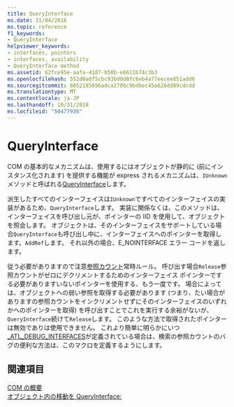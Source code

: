 ```yaml
---
title: QueryInterface
ms.date: 11/04/2016
ms.topic: reference
f1_keywords:
- QueryInterface
helpviewer_keywords:
- interfaces, pointers
- interfaces, availability
- QueryInterface method
ms.assetid: 62fce95e-aafa-4187-b50b-e6611b74c3b3
ms.openlocfilehash: 552d0a0f5cbc93bd0d8fc6eb4a77eecee851add6
ms.sourcegitcommit: 6052185696adca270bc9bdbec45a626dd89cdcdd
ms.translationtype: MT
ms.contentlocale: ja-JP
ms.lasthandoff: 10/31/2018
ms.locfileid: "50477936"
---
```

# <a name="queryinterface"></a>QueryInterface

COM の基本的なメカニズムは、使用するにはオブジェクトが静的に (前にインスタンス化されます) を提供する機能が express されるメカニズムは、`IUnknown`メソッドと呼ばれる[QueryInterface](/windows/desktop/api/unknwn/nf-unknwn-iunknown-queryinterface(q_))します。

派生したすべてのインターフェイスは`IUnknown`ですべてのインターフェイスの実装があるため、`QueryInterface`します。 実装に関係なくは、このメソッドは、インターフェイスを呼び出し元が、ポインターの IID を使用して、オブジェクトを照会します。 オブジェクトは、そのインターフェイスをサポートしている場合`QueryInterface`も呼び出し中に、インターフェイスへのポインターを取得します。`AddRef`します。 それ以外の場合、E_NOINTERFACE エラー コードを返します。

従う必要がありますので注意[参照カウント](../atl/reference-counting.md)常時ルール。 呼び出す場合`Release`参照カウントがゼロにデクリメントするためのインターフェイス ポインターでする必要がありますいないポインターを使用する、もう一度です。 場合によっては、オブジェクトへの弱い参照を取得する必要があります (つまり、たい場合がありますの参照カウントをインクリメントせずにそのインターフェイスのいずれかへのポインターを取得) を呼び出すことでこれを実行する余裕がないが、`QueryInterface`続けて`Release`します。 このような方法で取得されたポインターは無効でありは使用できません。 これより簡単に明らかにいつ[_ATL_DEBUG_INTERFACES](reference/debugging-and-error-reporting-macros.md#_atl_debug_interfaces)が定義されている場合は、検索の参照カウントのバグの便利な方法は、このマクロを定義するようにします。

## <a name="see-also"></a>関連項目

[COM の概要](../atl/introduction-to-com.md)<br/>
[オブジェクト内の移動を QueryInterface:](/windows/desktop/com/queryinterface--navigating-in-an-object)

